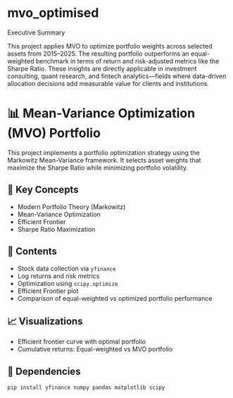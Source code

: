 # mvo_optimised
Executive Summary

This project applies MVO to optimize portfolio weights across selected assets from 2015–2025. The resulting portfolio outperforms an equal-weighted benchmark in terms of return and risk-adjusted metrics like the Sharpe Ratio. These insights are directly applicable in investment consulting, quant research, and fintech analytics—fields where data-driven allocation decisions add measurable value for clients and institutions.

# 📊 Mean-Variance Optimization (MVO) Portfolio

This project implements a portfolio optimization strategy using the Markowitz Mean-Variance framework. It selects asset weights that maximize the Sharpe Ratio while minimizing portfolio volatility.

## 🧠 Key Concepts
- Modern Portfolio Theory (Markowitz)
- Mean-Variance Optimization
- Efficient Frontier
- Sharpe Ratio Maximization

## 📁 Contents
- Stock data collection via `yfinance`
- Log returns and risk metrics
- Optimization using `scipy.optimize`
- Efficient Frontier plot
- Comparison of equal-weighted vs optimized portfolio performance

## 📈 Visualizations
- Efficient frontier curve with optimal portfolio
- Cumulative returns: Equal-weighted vs MVO portfolio

## 📎 Dependencies
```bash
pip install yfinance numpy pandas matplotlib scipy
